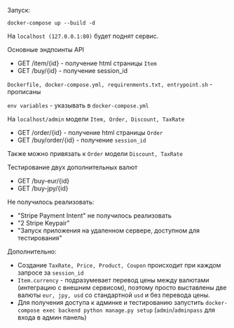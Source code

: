 Запуск:

`docker-compose up --build -d`

На `localhost (127.0.0.1:80)` будет поднят сервис.


Основные эндпоинты API
- GET /item/{id} - получение html страницы `Item`
- GET /buy/{id} - получение session_id

`Dockerfile, docker-compose.yml, requirenments.txt, entrypoint.sh` - прописаны

`env variables` - указывать в `docker-compose.yml`

На `localhost/admin` модели `Item, Order, Discount, TaxRate`

- GET /order/{id} - получение html страницы `Order`
- GET /buy/order/{id} - получение `session_id`

Также можно привязать к `Order` модели `Discount, TaxRate` 

Тестирование двух дополнительных валют 
- GET /buy-eur/{id}
- GET /buy-jpy/{id}

Не получилось реализовать: 
 - "Stripe Payment Intent" не получилось реализовать
- "2 Stripe Keypair"
 - "Запуск приложения на удаленном сервере, доступном для тестирования"

Дополнительно: 
- Создание `TaxRate, Price, Product, Coupon` происходит при каждом запросе за 
`session_id`
- `Item.currency` - подразумевает перевод цены 
между валютами (интеграцию с внешним сервисом), поэтому просто выставлены две 
валюты `eur, jpy, usd` со стандартной `usd` и без перевода цены.
- Для получения доступа к админке и тестированию запустить 
`docker-compose exec backend python manage.py setup`
  (`admin`/`adminpass` для входа в админ панель)